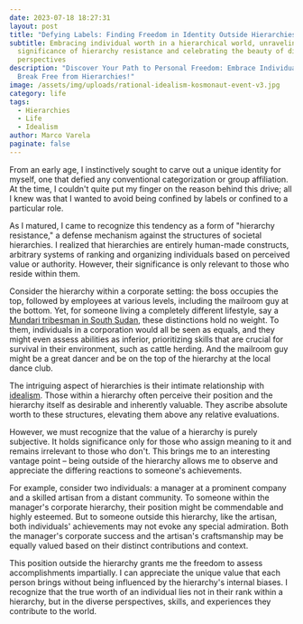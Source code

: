 ```yaml
---
date: 2023-07-18 18:27:31
layout: post
title: "Defying Labels: Finding Freedom in Identity Outside Hierarchies"
subtitle: Embracing individual worth in a hierarchical world, unraveling the
  significance of hierarchy resistance and celebrating the beauty of diverse
  perspectives
description: "Discover Your Path to Personal Freedom: Embrace Individuality and
  Break Free from Hierarchies!"
image: /assets/img/uploads/rational-idealism-kosmonaut-event-v3.jpg
category: life
tags:
  - Hierarchies
  - Life
  - Idealism
author: Marco Varela
paginate: false
---
```

From an early age, I instinctively sought to carve out a unique identity for myself, one that defied any conventional categorization or group affiliation. At the time, I couldn't quite put my finger on the reason behind this drive; all I knew was that I wanted to avoid being confined by labels or confined to a particular role.

As I matured, I came to recognize this tendency as a form of "hierarchy resistance," a defense mechanism against the structures of societal hierarchies. I realized that hierarchies are entirely human-made constructs, arbitrary systems of ranking and organizing individuals based on perceived value or authority. However, their significance is only relevant to those who reside within them.

Consider the hierarchy within a corporate setting: the boss occupies the top, followed by employees at various levels, including the mailroom guy at the bottom. Yet, for someone living a completely different lifestyle, say a [Mundari tribesman in South Sudan](https://en.wikipedia.org/wiki/Mundari_people), these distinctions hold no weight. To them, individuals in a corporation would all be seen as equals, and they might even assess abilities as inferior, prioritizing skills that are crucial for survival in their environment, such as cattle herding. And the mailroom guy might be a great dancer and be on the top of the hierarchy at the local dance club.

The intriguing aspect of hierarchies is their intimate relationship with [idealism](https://en.wikipedia.org/wiki/Idealism). Those within a hierarchy often perceive their position and the hierarchy itself as desirable and inherently valuable. They ascribe absolute worth to these structures, elevating them above any relative evaluations.

However, we must recognize that the value of a hierarchy is purely subjective. It holds significance only for those who assign meaning to it and remains irrelevant to those who don't. This brings me to an interesting vantage point – being outside of the hierarchy allows me to observe and appreciate the differing reactions to someone's achievements.

For example, consider two individuals: a manager at a prominent company and a skilled artisan from a distant community. To someone within the manager's corporate hierarchy, their position might be commendable and highly esteemed. But to someone outside this hierarchy, like the artisan, both individuals' achievements may not evoke any special admiration. Both the manager's corporate success and the artisan's craftsmanship may be equally valued based on their distinct contributions and context.

This position outside the hierarchy grants me the freedom to assess accomplishments impartially. I can appreciate the unique value that each person brings without being influenced by the hierarchy's internal biases. I recognize that the true worth of an individual lies not in their rank within a hierarchy, but in the diverse perspectives, skills, and experiences they contribute to the world.